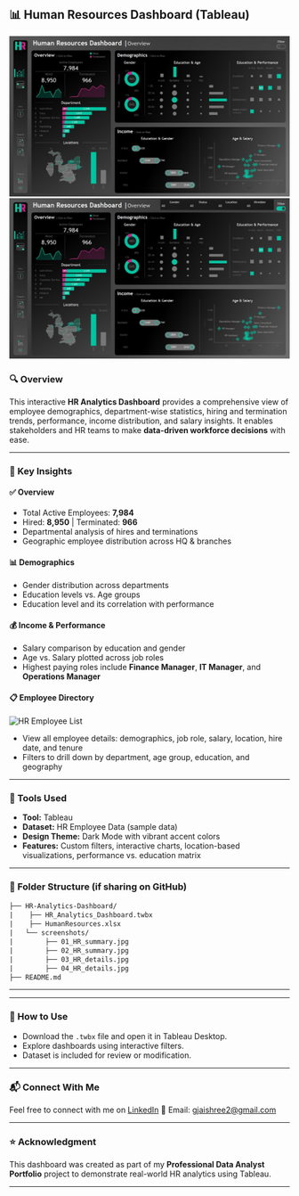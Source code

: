 
## 📊 Human Resources Dashboard (Tableau)

![HR Dashboard Overview](/HR-Analytics-Dashboard/screenshots/01_HR_summary.jpg)
![HR Dashboard Filters](/HR-Analytics-Dashboard/screenshots/02_HR_summary.jpg)

### 🔍 Overview
This interactive **HR Analytics Dashboard** provides a comprehensive view of employee demographics, department-wise statistics, hiring and termination trends, performance, income distribution, and salary insights. It enables stakeholders and HR teams to make **data-driven workforce decisions** with ease.

---

### 📌 Key Insights

#### ✅ **Overview**
- Total Active Employees: **7,984**
- Hired: **8,950** | Terminated: **966**
- Departmental analysis of hires and terminations
- Geographic employee distribution across HQ & branches

#### 📊 **Demographics**
- Gender distribution across departments
- Education levels vs. Age groups
- Education level and its correlation with performance

#### 💰 **Income & Performance**
- Salary comparison by education and gender
- Age vs. Salary plotted across job roles
- Highest paying roles include **Finance Manager**, **IT Manager**, and **Operations Manager**

#### 📋 **Employee Directory**
![HR Employee List](/HR-Analytics-Dashboard/screenshots/01_HR_details.jpg)
- View all employee details: demographics, job role, salary, location, hire date, and tenure
- Filters to drill down by department, age group, education, and geography

---

### 🧰 Tools Used
- **Tool:** Tableau
- **Dataset:** HR Employee Data (sample data)
- **Design Theme:** Dark Mode with vibrant accent colors
- **Features:** Custom filters, interactive charts, location-based visualizations, performance vs. education matrix

---

### 📁 Folder Structure (if sharing on GitHub)

```
├── HR-Analytics-Dashboard/
|    ├── HR_Analytics_Dashboard.twbx        
|    ├── HumanResources.xlsx                                   
|   └── screenshots/                      
|        ├── 01_HR_summary.jpg
|        ├── 02_HR_summary.jpg
|        ├── 03_HR_details.jpg
|        ├── 04_HR_details.jpg
├── README.md  
```

---


---

### 🚀 How to Use
- Download the `.twbx` file and open it in Tableau Desktop.
- Explore dashboards using interactive filters.
- Dataset is included for review or modification.

---

### 📬 Connect With Me
Feel free to connect with me on [LinkedIn]([https://www.linkedin.com/in/your-profile](https://www.linkedin.com/in/jaishree-gandhi-ab5498357/))  
📧 Email: gjaishree2@gmail.com

---

### ⭐ Acknowledgment
This dashboard was created as part of my **Professional Data Analyst Portfolio** project to demonstrate real-world HR analytics using Tableau.

---

